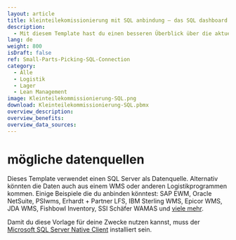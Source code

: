 ```yaml
---
layout: article
title: kleinteilekomissionierung mit SQL anbindung ― das SQL dashboard für die lagerverwaltung
description: 
  - Mit diesem Template hast du einen besseren Überblick über die aktuelle Auslastung deines Lagers! Hierfür wird eine SQL-Datenquelle verwendet. Damit du das Template für deine Zwecke verwenden kannst, muss der Microsoft SQL-Server Native Client installiert sein. Lade dir das Template jetzt kostenlos herunter und beginne mit deiner Daten Visualisierung von SQL-Daten, und zwar in Echtzeit!
lang: de
weight: 800
isDraft: false
ref: Small-Parts-Picking-SQL-Connection
category:
  - Alle
  - Logistik
  - Lager
  - Lean Management
image: Kleinteilekommissionierung-SQL.png
download: Kleinteilekommissionierung-SQL.pbmx
overview_description:
overview_benefits:
overview_data_sources:
---
```

# mögliche datenquellen
Dieses Template verwendet einen SQL Server als Datenquelle. Alternativ könnten die Daten auch aus einem WMS oder anderen Logistikprogrammen kommen. Einige Beispiele die du anbinden könntest: SAP EWM, Oracle NetSuite, PSIwms, Erhardt + Partner LFS, IBM Sterling WMS, Epicor WMS, JDA WMS, Fishbowl Inventory, SSI Schäfer WAMAS und [viele mehr](https://peakboard.com/schnittstellen/).


Damit du diese Vorlage für deine Zwecke nutzen kannst, muss der [Microsoft SQL Server Native Client](https://www.microsoft.com/en-us/download/details.aspx?id=50402) installiert sein.
